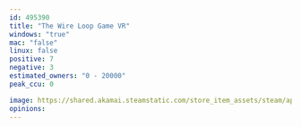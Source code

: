 ```yaml
---
id: 495390
title: "The Wire Loop Game VR"
windows: "true"
mac: "false"
linux: false
positive: 7
negative: 3
estimated_owners: "0 - 20000"
peak_ccu: 0

image: https://shared.akamai.steamstatic.com/store_item_assets/steam/apps/495390/header.jpg?t=1523989292
opinions:
---
```

